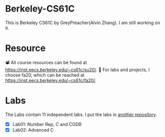# Berkeley-CS61C
This is Berkeley CS61C by GreyPreacher(Alvin Zhang). I am still working on it.

# Resource
📽 All course resources can be found at https://inst.eecs.berkeley.edu/~cs61c/su20/.
📖 For labs and projects, I choose fa20, which can be reached at https://inst.eecs.berkeley.edu/~cs61c/fa20/.

# Labs
The Labs contain 11 independent labs. I put the labs in [another repository](https://github.com/GreyPreacher/Berkeley-CS61C-Lab).

- [x] Lab01: Number Rep, C and CGDB
- [x] Lab02: Advanced C
